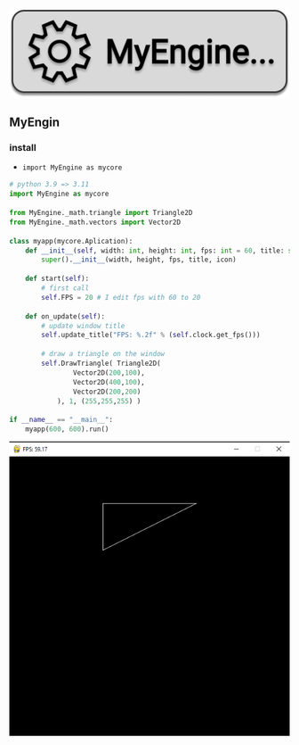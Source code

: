 ![Logo](icons/MyEngine.png)

## MyEngin

### install

<!-- - `git clone https://github.com/777Chara777/MyEngine.git` -->
- `import MyEngine as mycore`

```py
# python 3.9 => 3.11
import MyEngine as mycore

from MyEngine._math.triangle import Triangle2D
from MyEngine._math.vectors import Vector2D

class myapp(mycore.Aplication):
    def __init__(self, width: int, height: int, fps: int = 60, title: str = "Test game", icon: str = None):
        super().__init__(width, height, fps, title, icon)

    def start(self):
        # first call
        self.FPS = 20 # I edit fps with 60 to 20

    def on_update(self):
        # update window title
        self.update_title("FPS: %.2f" % (self.clock.get_fps())) 

        # draw a triangle on the window
        self.DrawTriangle( Triangle2D(
                Vector2D(200,100), 
                Vector2D(400,100), 
                Vector2D(200,200)
            ), 1, (255,255,255) ) 
        
if __name__ == "__main__":
    myapp(600, 600).run()
```

![Window](icons/window.png)